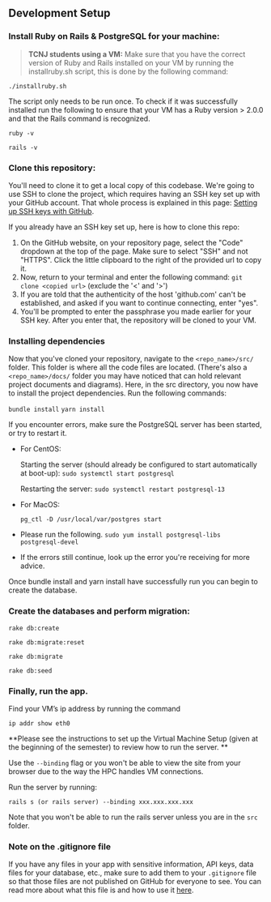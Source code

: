 ## Development Setup

### Install Ruby on Rails & PostgreSQL for your machine:


> **TCNJ students using a VM:** 
Make sure that you have the correct version of Ruby and Rails installed on your VM by running the installruby.sh script, this is done by the following command:

    ./installruby.sh

The script only needs to be run once.  To check if it was successfully installed run the following to ensure that your VM has a Ruby version > 2.0.0 and that the Rails command is recognized.

    ruby -v
    
    rails -v


### Clone this repository: 
You'll need to clone it to get a local copy of this codebase. We're going to use SSH to clone the project, which requires having an SSH key set up with your GitHub account. That whole process is explained in this page: [Setting up SSH keys with GitHub](Setting_up_SSH_keys_GitHub.md).

If you already have an SSH key set up, here is how to clone this repo:

1. On the GitHub website, on your repository page, select the "Code" dropdown at the top of the page. Make sure to select "SSH" and not "HTTPS". Click the little clipboard to the right of the provided url to copy it.
2. Now, return to your terminal and enter the following command: `git clone <copied url>` (exclude the '<' and '>')
3. If you are told that the authenticity of the host 'github.com' can't be established, and asked if you want to continue connecting, enter "yes".
4. You'll be prompted to enter the passphrase you made earlier for your SSH key. After you enter that, the repository will be cloned to your VM.

### Installing dependencies

Now that you've cloned your repository, navigate to the `<repo_name>/src/` folder. This folder is where all the code files are located. (There's also a `<repo_name>/docs/` folder you may have noticed that can hold relevant project documents and diagrams). Here, in the src directory, you now have to install the project dependencies. Run the following commands:

`bundle install`
`yarn install`

If you encounter errors, make sure the PostgreSQL server has been started, or try to restart it.

* For CentOS:

  Starting the server (should already be configured to start automatically at boot-up):
  `sudo systemctl start postgresql`

  Restarting the server:
  `sudo systemctl restart postgresql-13`

* For MacOS:

  `pg_ctl -D /usr/local/var/postgres start`

* Please run the following. `sudo yum install postgresql-libs postgresql-devel`

* If the errors still continue, look up the error you're receiving for more advice.

Once bundle install and yarn install have successfully run you can begin to create the database.

### Create the databases and perform migration:

    rake db:create
    
    rake db:migrate:reset
    
    rake db:migrate
    
    rake db:seed

### Finally, run the app.
Find your VM’s ip address by running the command

`ip addr show eth0`

**Please see the instructions to set up the Virtual Machine Setup (given at the beginning of the semester) to review how to run the server. ** 

Use the `--binding` flag or you won't be able to view the site from your browser due to the way the HPC handles VM connections.

Run the server by running:

`rails s (or rails server) --binding xxx.xxx.xxx.xxx`

Note that you won't be able to run the rails server unless you are in the `src` folder.

### Note on the .gitignore file
If you have any files in your app with sensitive information, API keys, data files for your database, etc., make sure to add them to your `.gitignore` file so that those files are not published on GitHub for everyone to see. You can read more about what this file is and how to use it [here](.gitignore_Guide.md).
